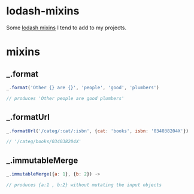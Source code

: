 # lodash-mixins

Some [lodash mixins](http://lodash.com/docs#mixin) I tend to add to my projects.

# mixins

## _.format
```javascript
_.format('Other {} are {}', 'people', 'good', 'plumbers')

// produces 'Other people are good plumbers'
```

## _.formatUrl
```javascript
_.formatUrl('/categ/:cat/:isbn', {cat: 'books', isbn: '034038204X'})

// '/categ/books/034038204X'
```

## _.immutableMerge
```javascript
_.immutableMerge({a: 1}, {b: 2}) -> 

// produces {a:1 , b:2} without mutating the input objects
```

